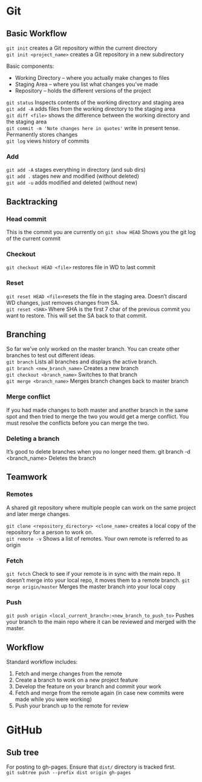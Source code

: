 # Git


## Basic Workflow

`git init` creates a Git repository within the current directory  
`git init <project_name>` creates a Git repository in a new subdirectory

Basic components:
* Working Directory – where you actually make changes to files
* Staging Area – where you list what changes you’ve made
* Repository – holds the different versions of the project  

`git status` Inspects contents of the working directory and staging area  
`git add -A` adds files from the working directory to the staging area  
`git diff <file>` shows the difference between the working directory and the staging area  
`git commit -m 'Note changes here in quotes'` write in present tense. Permanently stores changes  
`git log` views history of commits


### Add
`git add -A` stages everything in directory (and sub dirs)  
`git add .` stages new and modified (without deleted)  
`git add -u` adds modified and deleted (without new)

## Backtracking

### Head commit
This is the commit you are currently on
`git show HEAD` Shows you the git log of the current commit

### Checkout
`git checkout HEAD <file>` restores file in WD to last commit

### Reset
`git reset HEAD <file>`resets the file in the staging area. Doesn’t discard WD changes, just removes changes from SA.  
`git reset <SHA>` Where SHA is the first 7 char of the previous commit you want to restore. This will set the SA back to that commit.


## Branching
So far we’ve only worked on the master branch. You can create other branches to test out different ideas.  
`git branch` Lists all branches and displays the active branch.  
`git branch <new_branch_name>` Creates a new branch  
`git checkout <branch_name>` Switches to that branch  
`git merge <branch_name>` Merges branch changes back to master branch

### Merge conflict
If you had made changes to both master and another branch in the same spot and then tried to merge the two you would get a merge conflict. You must resolve the conflicts before you can merge the two.

### Deleting a branch
It’s good to delete branches when you no longer need them.
git branch -d <branch_name> Deletes the branch



## Teamwork

### Remotes
A shared git repository where multiple people can work on the same project and later merge changes.

`git clone <repository_directory> <clone_name>` creates a local copy of the repository for a person to work on.  
`git remote -v` Shows a list of remotes. Your own remote is referred to as origin

### Fetch
`git fetch` Check to see if your remote is in sync with the main repo. It doesn’t merge into your local repo, it moves them to a remote branch.
`git merge origin/master` Merges the master branch into your local copy

### Push
`git push origin <local_current_branch>:<new_branch_to_push_to>` Pushes your branch to the main repo where it can be reviewed and merged with the master.


## Workflow
Standard workflow includes:
1. Fetch and merge changes from the remote
2. Create a branch to work on a new project feature
3. Develop the feature on your branch and commit your work
4. Fetch and merge from the remote again (in case new commits were made while you were working)
5. Push your branch up to the remote for review


# GitHub

## Sub tree
For posting to gh-pages. Ensure that `dist/` directory is tracked first.  
`git subtree push --prefix dist origin gh-pages`
